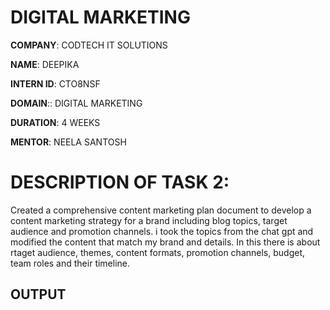 # DIGITAL MARKETING

**COMPANY**: CODTECH IT SOLUTIONS

**NAME**: DEEPIKA

**INTERN ID**: CTO8NSF

**DOMAIN**:: DIGITAL MARKETING

**DURATION**: 4 WEEKS

**MENTOR**: NEELA SANTOSH

# DESCRIPTION OF TASK 2:
Created a comprehensive content marketing plan document to develop a content marketing strategy for a brand including blog topics, target audience and promotion channels. i took the topics from the chat gpt and modified the content that match my brand and details. In this there is about rtaget audience, themes, content formats, promotion channels, budget, team roles and their timeline.
## OUTPUT
